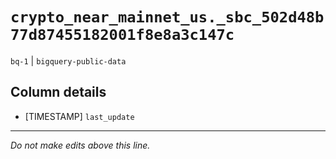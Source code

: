 # `crypto_near_mainnet_us._sbc_502d48b77d87455182001f8e8a3c147c`
`bq-1` | `bigquery-public-data`

## Column details
* [TIMESTAMP] `last_update`

-------------------------------------------------------------------------------
*Do not make edits above this line.*
